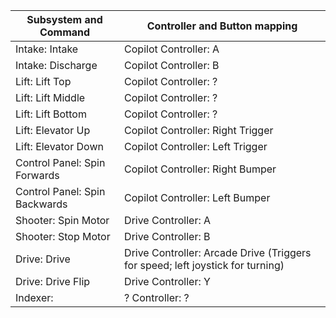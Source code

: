 Subsystem and Command | Controller and Button mapping
------------ | -------------
Intake: Intake | Copilot Controller: A
Intake: Discharge | Copilot Controller: B
Lift: Lift Top | Copilot Controller: ?
Lift: Lift Middle | Copilot Controller: ?
Lift: Lift Bottom | Copilot Controller: ?
Lift: Elevator Up | Copilot Controller: Right Trigger
Lift: Elevator Down | Copilot Controller: Left Trigger
Control Panel: Spin Forwards | Copilot Controller: Right Bumper
Control Panel: Spin Backwards | Copilot Controller: Left Bumper
Shooter: Spin Motor | Drive Controller: A
Shooter: Stop Motor | Drive Controller: B
Drive: Drive | Drive Controller: Arcade Drive (Triggers for speed; left joystick    for turning)
Drive: Drive Flip | Drive Controller: Y
Indexer: | ? Controller: ?
